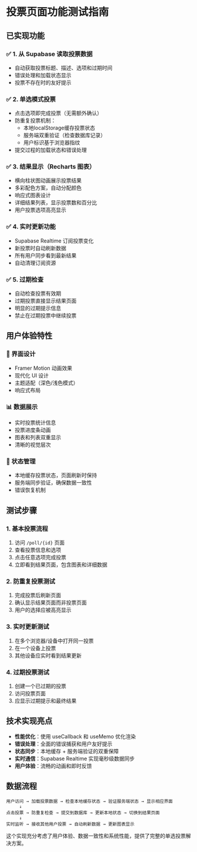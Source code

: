 # 投票页面功能测试指南

## 已实现功能

### ✅ 1. 从 Supabase 读取投票数据
- 自动获取投票标题、描述、选项和过期时间
- 错误处理和加载状态显示
- 投票不存在时的友好提示

### ✅ 2. 单选模式投票
- 点击选项即完成投票（无需额外确认）
- 防重复投票机制：
  - 本地localStorage缓存投票状态
  - 服务端双重验证（检查数据库记录）
  - 用户标识基于浏览器指纹
- 提交过程的加载状态和错误处理

### ✅ 3. 结果显示（Recharts 图表）
- 横向柱状图动画展示投票结果
- 多彩配色方案，自动分配颜色
- 响应式图表设计
- 详细结果列表，显示投票数和百分比
- 用户投票选项高亮显示

### ✅ 4. 实时更新功能
- Supabase Realtime 订阅投票变化
- 新投票时自动刷新数据
- 所有用户同步看到最新结果
- 自动清理订阅资源

### ✅ 5. 过期检查
- 自动检查投票有效期
- 过期投票直接显示结果页面
- 明显的过期提示信息
- 禁止在过期投票中继续投票

## 用户体验特性

### 🎨 界面设计
- Framer Motion 动画效果
- 现代化 UI 设计
- 主题适配（深色/浅色模式）
- 响应式布局

### 📊 数据展示
- 实时投票统计信息
- 投票进度条动画
- 图表和列表双重显示
- 清晰的视觉层次

### 💾 状态管理
- 本地缓存投票状态，页面刷新时保持
- 服务端同步验证，确保数据一致性
- 错误恢复机制

## 测试步骤

### 1. 基本投票流程
1. 访问 `/poll/{id}` 页面
2. 查看投票信息和选项
3. 点击任意选项完成投票
4. 立即看到结果页面，包含图表和详细数据

### 2. 防重复投票测试
1. 完成投票后刷新页面
2. 确认显示结果页面而非投票页面
3. 用户的选择应被高亮显示

### 3. 实时更新测试
1. 在多个浏览器/设备中打开同一投票
2. 在一个设备上投票
3. 其他设备应实时看到结果更新

### 4. 过期投票测试
1. 创建一个已过期的投票
2. 访问投票页面
3. 应显示过期提示和最终结果

## 技术实现亮点

- **性能优化**：使用 useCallback 和 useMemo 优化渲染
- **错误处理**：全面的错误捕获和用户友好提示
- **状态同步**：本地缓存 + 服务端验证的双重保障
- **实时通信**：Supabase Realtime 实现毫秒级数据同步
- **用户体验**：流畅的动画和即时反馈

## 数据流程

```
用户访问 → 加载投票数据 → 检查本地缓存状态 → 验证服务端状态 → 显示相应界面
     ↓
点击投票 → 防重复检查 → 提交到数据库 → 更新本地状态 → 切换到结果页面
     ↓
实时监听 → 接收其他用户投票 → 自动刷新数据 → 更新图表显示
```

这个实现充分考虑了用户体验、数据一致性和系统性能，提供了完整的单选投票解决方案。
